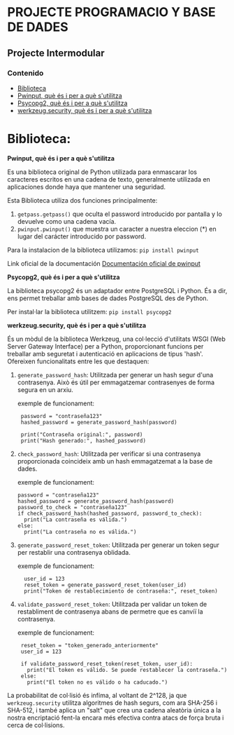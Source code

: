 
# PROJECTE PROGRAMACIO Y BASE DE DADES

## Projecte Intermodular

### Contenido

- [Biblioteca](#biblioteca)
- [Pwinput, què és i per a què s'utilitza](#pwinput-què-és-i-per-a-què-sutilitza)
- [Psycopg2, què és i per a què s'utilitza](#psycopg2-què-és-i-per-a-què-sutilitza)
- [werkzeug.security, què és i per a què s'utilitza](#werkzeugsecurity-què-és-i-per-a-què-sutilitza)

#  **Biblioteca:**

**Pwinput, què és i per a què s'utilitza**

Es una biblioteca original de Python utilizada para enmascarar los caracteres escritos en una cadena de texto, generalmente utilizada en aplicaciones donde haya que mantener una seguridad.

Esta Biblioteca utiliza dos funciones principalmente:
1. `getpass.getpass()` que oculta el password introducido por pantalla y lo devuelve como una cadena vacía.
2. `pwinput.pwinput()` que muestra un caracter a nuestra eleccion (*) en lugar del carácter introducido por password.

Para la instalacion de la biblioteca utilizamos:
`pip install pwinput`

Link oficial de la documentación
[Documentación oficial de pwinput](https://pypi.org/project/pwinput/)


**Psycopg2, què és i per a què s'utilitza**

La biblioteca psycopg2 és un adaptador entre PostgreSQL i Python. És a dir, ens permet treballar amb bases de dades PostgreSQL des de Python.

Per instal·lar la biblioteca utilitzem:
`pip install psycopg2`

**werkzeug.security, què és i per a què s'utilitza**

És un mòdul de la biblioteca Werkzeug, una col·lecció d'utilitats WSGI (Web Server Gateway Interface) per a Python, proporcionant funcions per treballar amb seguretat i autenticació en aplicacions de tipus 'hash'.
Ofereixen funcionalitats entre les que destaquen:

1. `generate_password_hash`: Utilitzada per generar un hash segur d'una contrasenya. Això és útil per emmagatzemar contrasenyes de forma segura en un arxiu.
   
   exemple de funcionament:
   
        password = "contraseña123"
        hashed_password = generate_password_hash(password)
        
        print("Contraseña original:", password)
        print("Hash generado:", hashed_password)

2. `check_password_hash`: Utilitzada per verificar si una contrasenya proporcionada coincideix amb un hash emmagatzemat a la base de dades.
   
   exemple de funcionament:
   
       password = "contraseña123"
       hashed_password = generate_password_hash(password)
       password_to_check = "contraseña123"
       if check_password_hash(hashed_password, password_to_check):
         print("La contraseña es válida.")
       else:
         print("La contraseña no es válida.")
   
3. `generate_password_reset_token`: Utilitzada per generar un token segur per restablir una contrasenya oblidada.
   
   exemple de funcionament:
   
         user_id = 123
         reset_token = generate_password_reset_token(user_id)
         print("Token de restablecimiento de contraseña:", reset_token)
   
4. `validate_password_reset_token`: Utilitzada per validar un token de restabliment de contrasenya abans de permetre que es canviï la contrasenya.

   exemple de funcionament:
   
        reset_token = "token_generado_anteriormente"
        user_id = 123
        
        if validate_password_reset_token(reset_token, user_id):
          print("El token es válido. Se puede restablecer la contraseña.")
        else:
          print("El token no es válido o ha caducado.")

La probabilitat de col·lisió és infíma, al voltant de 2^128, ja que `werkzeug.security` utilitza algoritmes de hash segurs, com ara SHA-256 i SHA-512, i també aplica un "salt" que crea una cadena aleatòria única a la nostra encriptació fent-la encara més efectiva contra atacs de força bruta i cerca de col·lisions.

